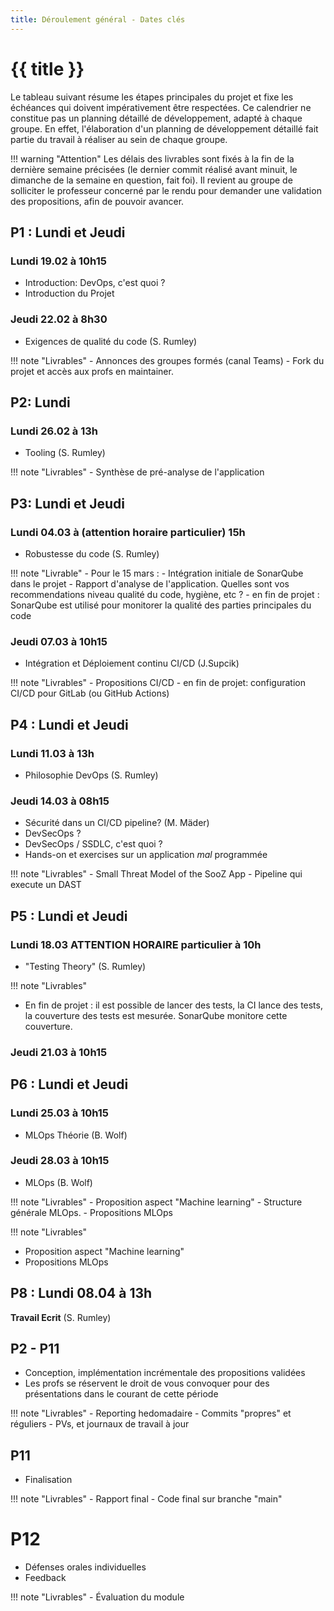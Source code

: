 ```yaml
---
title: Déroulement général - Dates clés
---
```


# {{ title }}

Le tableau suivant résume les étapes principales du projet et fixe les échéances qui doivent impérativement
être respectées. Ce calendrier ne constitue pas un planning détaillé de développement, adapté à chaque
groupe. En effet, l'élaboration d'un planning de développement détaillé fait partie du travail à réaliser
au sein de chaque groupe.

!!! warning "Attention"
Les délais des livrables sont fixés à la fin de la dernière semaine précisées (le dernier commit
réalisé avant minuit, le dimanche de la semaine en question, fait foi). Il revient au groupe de solliciter le
professeur concerné par le rendu pour demander une validation des propositions, afin de pouvoir avancer.

## P1 : Lundi et Jeudi

### Lundi 19.02 à 10h15
- Introduction: DevOps, c'est quoi ?
- Introduction du Projet

### Jeudi 22.02 à 8h30
- Exigences de qualité du code (S. Rumley)

!!! note "Livrables"
    - Annonces des groupes formés (canal Teams)
    - Fork du projet et accès aux profs en maintainer.

## P2: Lundi

### Lundi 26.02 à 13h

- Tooling (S. Rumley)

!!! note "Livrables"
    - Synthèse de pré-analyse de l'application


## P3: Lundi et Jeudi

### Lundi 04.03 à (attention horaire particulier) 15h

- Robustesse du code (S. Rumley)

!!! note "Livrable"
    - Pour le 15 mars : 
        - Intégration initiale de SonarQube dans le projet
        - Rapport d'analyse de l'application. Quelles sont vos recommendations niveau qualité du code, hygiène, etc ?
    - en fin de projet : SonarQube est utilisé pour monitorer la qualité des parties principales du code

### Jeudi 07.03 à 10h15

- Intégration et Déploiement continu CI/CD (J.Supcik)

!!! note "Livrables"
    - Propositions CI/CD
    - en fin de projet: configuration CI/CD pour GitLab (ou GitHub Actions)

## P4 : Lundi et Jeudi

### Lundi 11.03 à 13h

- Philosophie DevOps (S. Rumley)

### Jeudi 14.03 à 08h15

- Sécurité dans un CI/CD pipeline? (M. Mäder)
- DevSecOps ?
- DevSecOps / SSDLC, c'est quoi ?
- Hands-on et exercises sur un application *mal* programmée

!!! note "Livrables"
    - Small Threat Model of the SooZ App
    - Pipeline qui execute un DAST

## P5 : Lundi et Jeudi

### Lundi 18.03 ATTENTION HORAIRE particulier à 10h
-  "Testing Theory" (S. Rumley)


!!! note "Livrables"
- En fin de projet : il est possible de lancer des tests, la CI lance des tests, la couverture des tests est mesurée. SonarQube monitore cette couverture.


### Jeudi 21.03 à 10h15

## P6 : Lundi et Jeudi


### Lundi 25.03 à 10h15
-  MLOps Théorie (B. Wolf)

### Jeudi 28.03 à 10h15
-  MLOps (B. Wolf)

!!! note "Livrables"
    - Proposition aspect "Machine learning"
    - Structure générale MLOps.
    - Propositions MLOps

!!! note "Livrables"
- Proposition aspect "Machine learning"
- Propositions MLOps

## P8 : Lundi 08.04 à 13h
**Travail Ecrit** (S. Rumley)   


## P2 - P11

- Conception, implémentation incrémentale des propositions validées
- Les profs se réservent le droit de vous convoquer pour des présentations dans le courant de cette période

!!! note "Livrables"
    - Reporting hedomadaire
    - Commits "propres" et réguliers
    - PVs, et journaux de travail à jour

## P11

- Finalisation

!!! note "Livrables"
    - Rapport final
    - Code final sur branche "main"

# P12

- Défenses orales individuelles
- Feedback

!!! note "Livrables"
    - Évaluation du module 






